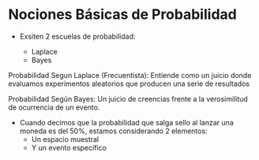 # Nociones Básicas de Probabilidad

- Exsiten 2 escuelas de probabilidad:

    - Laplace
    - Bayes

Probabilidad Segun Laplace (Frecuentista): Entiende como un juicio donde evaluamos experimentos aleatorios que producen una serie de resultados

Probabilidad Según Bayes:  Un juicio de creencias frente a la verosimilitud de ocurrencia de un evento.



- Cuando decimos que la probabilidad que salga sello al lanzar una moneda es del 50%, estamos considerando 2 elementos:
    - Un espacio muestral
    - Y un evento específico

